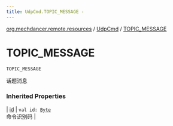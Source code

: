 ```yaml
---
title: UdpCmd.TOPIC_MESSAGE - 
---
```


[org.mechdancer.remote.resources](../index.html) / [UdpCmd](index.html) / [TOPIC_MESSAGE](./-t-o-p-i-c_-m-e-s-s-a-g-e.html)

# TOPIC_MESSAGE

`TOPIC_MESSAGE`

话题消息

### Inherited Properties

| [id](id.html) | `val id: `[`Byte`](https://kotlinlang.org/api/latest/jvm/stdlib/kotlin/-byte/index.html)<br>命令识别码 |

